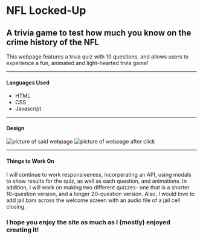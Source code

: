 # NFL Locked-Up

## A trivia game to test how much you know on the crime history of the NFL

This webpage features a trvia quiz with 10 questions, and allows users to experience a fun, animated and light-hearted trvia game!

---------------------------------

#### Languages Used
- HTML
- CSS
- Javascript
----------------------------------

#### Design

![picture of said webpage](screenshot1.png)
![picture of webpage after click](screenshot2.png)

-------------------------------------

#### Things to Work On
I will continue to work responsiveness, incorperating an API, using modals to show results for the quiz, as well as each question, and animations. In addition, I will work on making two different quizzes- one that is a shorter 10-question version, and a longer 20-question version. Also, I would love to add jail bars across the welcome screen with an audio file of a jail cell closing.

### I hope you enjoy the site as much as I (mostly) enjoyed creating it!